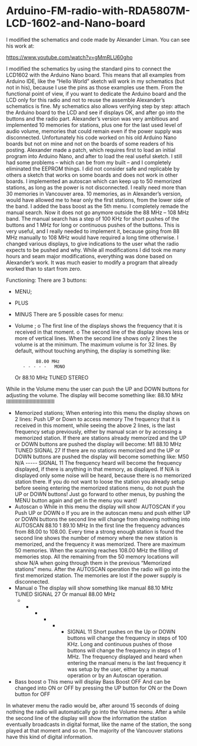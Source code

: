 # Arduino-FM-radio-with-RDA5807M-LCD-1602-and-Nano-board

I modified the schematics and code made by Alexander Liman. You can see his work at:

https://www.youtube.com/watch?v=gMmRLU60gho

I modified the schematics by using the standard pins to connect the LCD1602 with the Arduino Nano board. This means that all examples from Arduino IDE, like the “Hello World” sketch will work in my schematics (but not in his), because I use the pins as those examples use them. From the functional point of view, if you want to dedicate the Arduino board and the LCD only for this radio and not to reuse the assemble Alexander’s schematics is fine. My schematics also allows verifying step by step: attach the Arduino board to the LCD and see if displays OK, and after go into the buttons and the radio part.
Alexander’s version was very ambitious and implemented 10 memories for stations, plus one for the last used level of audio volume, memories that could remain even if the power supply was disconnected. Unfortunately his code worked on his old Arduino Nano boards but not on mine and not on the boards of some readers of his posting. Alexander made a patch, which requires first to load an initial program into Arduino Nano, and after to load the real useful sketch. I still had some problems – which can be from my built – and I completely eliminated the EEPROM things. I did not consider safe and replicable by others a sketch that works on some boards and does not work in other boards.
I implemented an autoscan which can keep up to 50 memorized stations, as long as the power is not disconnected. I really need more than 30 memories in Vancouver area. 10 memories, as in Alexander’s version, would have allowed me to hear only the first stations, from the lower side of the band.
I added the bass boost as the 5th menu.
I completely remade the manual search. Now it does not go anymore outside the 88 MHz – 108 MHz band. The manual search has a step of 100 KHz for short pushes of the buttons and 1 MHz for long or continuous pushes of the buttons. This is very useful, and I really needed to implement it, because going from 88 MHz manually to 108 MHz would have required a long time otherwise.
I changed various displays, to give indications to the user what the radio expects to be pushed and why.
While all modifications I did took me many hours and seam major modifications, everything was done based on Alexander’s work. It was much easier to modify a program that already worked than to start from zero.  

Functioning:
There are 3 buttons:
-	MENU; 
-	PLUS
-	MINUS
There are 5 possible cases for menu:
-	Volume ; 
o	The first line of the displays shows the frequency that it is received in that moment.
o	The second line of the display shows less or more of vertical lines. When the second line shows only 2 lines the volume is at the minimum. The maximum volume is for 32 lines.
       By default, without touching anything, the display is something like:

                88.00 MHz
           - - - - -   MONO
       Or
	  88.10 MHz
          TUNED  STEREO
		
While in the Volume menu the user can push the UP and DOWN buttons for adjusting the volume.
The display will become something like:
	  88.10 MHz
          IIIIIIIIIIIIIIIIIIIIIIIIIIIIIIIIIII

-	Memorized stations;
When entering into this menu the display shows on 2 lines:
Push UP or Down
to access memory
The frequency that it is received in this moment, while seeing the above 2 lines, is the last frequency setup previously, either by manual scan or by accessing a memorized station.
If there are stations already memorized and the UP or DOWN buttons are pushed the display will become:
      M1 88.10 MHz
      TUNED  SIGNAL 27
If there are no stations memorized and the UP or DOWN buttons are pushed the display will become something like:
      M50 N/A
      -----  SIGNAL 11
The frequency heard will become the frequency displayed, if there is anything in that memory, as displayed. If N/A is displayed only some noise will be heard, because there is no memorized station there.
If you do not want to loose the station you already setup before seeing entering the memorized stations menu, do not push the UP or DOWN buttons! Just go forward to other menus, by pushing the MENU button again and get in the menu you want!
-	Autoscan
o	While in this menu the display will show
       AUTOSCAN if you
       Push UP or DOWN
o	If you are in the autoscan menu and push either UP or DOWN buttons the second line will change from showing nothing into
        AUTOSCAN 88.10
        1   89.10 MHz
In the first line the frequency advances from 88.00 to 108.00. Every time a strong enough station is found the second line shows the number of memory where the new station is memorized, and the frequency it was memorized. There are maximum 50 memories. When the scanning reaches 108.00 MHz the filling of memories stop. All the remaining from the 50 memory locations will show N/A when going through them in the previous “Memorized stations” menu.
After the AUTOSCAN operation the radio will go into the first memorized station. The memories are lost if the power supply is disconnected.
-	Manual
o	The display will show something like 
      manual 88.10 MHz
      TUNED  SIGNAL 27
Or
      manual 88.00 MHz
      - - - - - -  SIGNAL 11
Short pushes on the Up or DOWN buttons will change the frequency in steps of 100 KHz. Long and continuous pushes of those buttons will change the frequency in steps of 1 MHz.
The frequency displayed and heard when entering the manual menu is the last frequency it was setup by the user, either by a manual operation or by an Autoscan operation.
-	Bass boost
o	This menu will display
     Bass Boost
                        OFF
And can be changed into ON or OFF by pressing the UP button for ON or the Down button for OFF

In whatever menu the radio would be, after around 15 seconds of doing nothing the radio will automatically go into the Volume menu.
After a while the second line of the display will show the information the station eventually broadcasts in digital format, like the name of the station, the song played at that moment and so on. The majority of the Vancouver stations have this kind of digital information.
 

